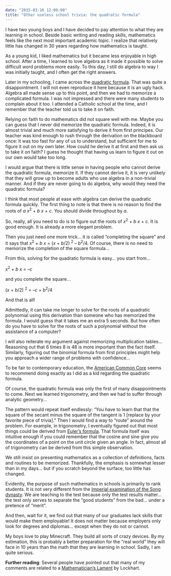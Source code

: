 ```yaml
---
date: "2015-03-16 12:00:00"
title: "Other useless school trivia: the quadratic formula"
---
```




I have two young boys and I have decided to pay attention to what they are learning in school. Beside basic writing and reading skills, mathematics feels like the next most important academic topic. I realize that relatively little has changed in 30 years regarding how mathematics is taught.

As a young kid, I liked mathematics but it became less enjoyable in high school. After a time, I learned to love algebra as it made it possible to solve difficult word problems more easily. To this day, I still do algebra to way I was initially taught, and I often get the right answers.

Later in my schooling, I came across the [quadratic formula](https://en.wikipedia.org/wiki/Quadratic_formula). That was quite a disappointment. I will not even reproduce it here because it is an ugly hack. Algebra all made sense up to this point, and then we had to memorize a complicated formula. I was not impressed and there were many students to complain about it too. I attended a Catholic school at the time, and I remember that the teacher told us to take it on faith. 

Relying on faith to do mathematics did not square well with me. Maybe you can guess that I never did memorize the quadratic formula. Indeed, it is almost trivial and much more satisfying to derive it from first principes. Our teacher was kind enough to rush through the derivation on the blackboard once: it was too fast for any of us to understand, but sufficient for me to figure it out on my own later. How could he derive it at first and then ask us to take it on faith? I guess he thought that having us learn to figure it out on our own would take too long. 

I would argue that there is little sense in having people who cannot derive the quadratic formula, memorize it. If they cannot derive it, it is very unlikely that they will grow up to become adults who use algebra in a non-trivial manner. And if they are never going to do algebra, why would they need the quadratic formula? 

I think that most people at ease with algebra can derive the quadratic formula quickly. The first thing to note is that there is no reason to find the roots of _a_ <em>x</em><sup>2</sup> + _b_ <em>x</em> + <em>c</em>. You should divide throughout by <em>a</em>.

So, really, all you need to do is to figure out the roots of <em>x</em><sup>2</sup> + _b_ <em>x</em> + <em>c</em>. It is good enough. It is already a more elegant problem.

Then you just need one more trick&hellip; it is called &ldquo;completing the square&rdquo; and it says that <em>x</em><sup>2</sup> + _b_ <em>x</em> = (<em>x</em> + <em>b</em>/2) <sup>2</sup> &#8211; <em>b</em><sup>2</sup>/4. Of course, there is no need to memorize the completion of the square formula&hellip; 

From this, solving for the quadratic formula is easy&hellip; you start from&hellip;

<em>x</em><sup>2</sup> + _b_ <em>x</em> = &#8211;<em>c</em>

and you complete the square&hellip;

(<em>x</em> + <em>b</em>/2) <sup>2</sup> = &#8211;<em>c</em> + <em>b</em><sup>2</sup>/4

And that is all!

Admittedly, it can take me longer to solve for the roots of a quadratic polynomial using this derivation than someone who has memorized the formula. I would guess that it takes me an extra 5 seconds. But how often do you have to solve for the roots of such a polynomial without the assistance of a computer?

I will also reiterate my argument against memorizing multiplication tables&hellip; Reasoning out that 6 times 8 is 48 is more important than the fact itself. Similarly, figuring out the binomial formula from first principles might help you approach a wider range of problems with confidence&hellip; 

To be fair to contemporary education, the [American Common Core](http://www.corestandards.org/Math/Content/HSA/REI/) seems to recommend doing exactly as I did as a kid regarding the quadratic formula. 

Of course, the quadratic formula was only the first of many disappointments to come. Next we learned trigonometry, and then we had to suffer through analytic geometry&hellip;

The pattern would repeat itself endlessly: &ldquo;You have to learn that that the square of the secant minus the square of the tangent is 1 [replace by your favorite piece of trivia].&rdquo; Then I would find a way to &ldquo;route&rdquo; around the problem. For example, in trigonometry, I eventually figured out that most things could be derived from [Euler&rsquo;s formula](https://en.wikipedia.org/wiki/Euler%27s_formula). That formula itself was intuitive enough if you could remember that the cosine and sine give you the coordinates of a point on the unit circle given an angle. In fact, almost all of trigonometry can be derived from this simple observation. 

We still insist on presenting mathematics as a collection of definitions, facts and routines to be memorized. Thankfully, the emphasis is somewhat lesser than in my days&hellip; but if you scratch beyond the surface, too little has changed.

Evidently, the purpose of such mathematics in schools is primarily to rank students. It is not very different from the [Imperial examination of the Song dynasty](https://en.wikipedia.org/wiki/Imperial_examination). We are teaching to the test because only the test results matter&hellip; the test only serves to separate the &ldquo;good students&rdquo; from the bad&hellip; under a pretence of &ldquo;merit&rdquo;.

And then, wait for it, we find out that many of our graduates lack skills that would make them employable! It does not matter because employers only look for degrees and diplomas&hellip; except when they do not or cannot.

My boys love to play Minecraft. They build all sorts of crazy devices. By my estimation, this is probably a better preparation for the &ldquo;real world&rdquo; they will face in 10 years than the math that they are learning in school. Sadly, I am quite serious.

__Further reading__: Several people have pointed out that many of my comments are related to a [Mathematician&rsquo;s Lament](https://www.amazon.com/Mathematicians-Lament-School-Fascinating-Imaginative/dp/1934137170/) by Lockhart.

